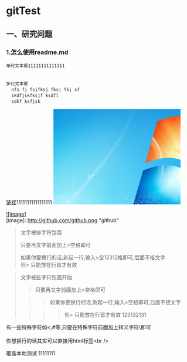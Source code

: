 gitTest
===========================
一、研究问题
------------------------
### 1.怎么使用readme.md


    单行文本框11111111111111
    
    
    多行文本框
      nfs fj fsjfksj fksj fkj sf
      skdfjskfksjf ksdfl
      sdkf ksfjsk
[链接](http://www.baidu.com/)11111111111111111
![Build Status](./demo.png)

[![image]](http://www.github.com/)  
[image]: http://github.com/github.png "github"  


> 文字被些字符包围  
>  
> 只要再文字前面加上>空格即可  
>  
> 如果你要换行的话,新起一行,输入>空12312格即可,后面不接文字  
> 但> 只能放在行首才有效  



> 文字被些字符包围开始  
>  
> > 只要再文字前面加上>空格即可  
>  
>  > > 如果你要换行的话,新起一行,输入>空格即可,后面不接文字  
>  
> > > > 但> 只能放在行首才有效  123132131

有一些特殊字符如<,#等,只要在特殊字符前面加上转义字符\即可<br />  
你想换行的话其实可以直接用html标签\<br /\>  



覆盖本地测试
11111111
